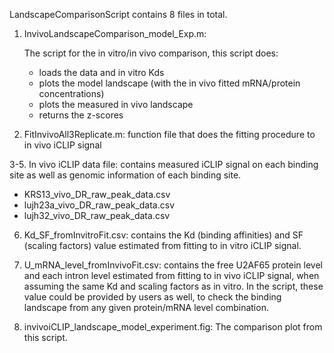 LandscapeComparisonScript contains 8 files in total.


1. InvivoLandscapeComparison_model_Exp.m:  

   The script for the in vitro/in vivo comparison, this script does:    
      + loads the data and in vitro Kds
      + plots the model landscape (with the in vivo fitted mRNA/protein concentrations)
      +  plots the measured in vivo landscape
      + returns the z-scores

2. FitInvivoAll3Replicate.m: function file that does the fitting procedure to in vivo iCLIP signal

3-5. In vivo iCLIP data file: contains measured iCLIP signal on each binding site as well as genomic information of each binding site.  

 + KRS13_vivo_DR_raw_peak_data.csv
 + lujh23a_vivo_DR_raw_peak_data.csv
 + lujh32_vivo_DR_raw_peak_data.csv

6. Kd_SF_fromInvitroFit.csv: contains the Kd (binding affinities) and SF (scaling factors) value estimated from fitting to in vitro iCLIP signal.

7. U_mRNA_level_fromInvivoFit.csv: contains the free U2AF65 protein level and each intron level estimated from fitting to in vivo iCLIP signal, when assuming the same Kd and scaling factors as in vitro. In the script, these value could be provided by users as well, to check the binding landscape from any given protein/mRNA level combination.

8. invivoiCLIP_landscape_model_experiment.fig: The comparison plot from this script.

